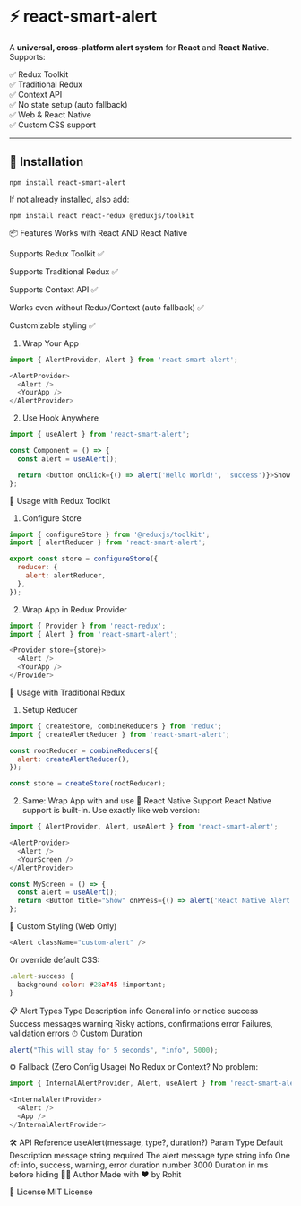 # ⚡️ react-smart-alert

A **universal, cross-platform alert system** for **React** and **React Native**.  
Supports:

✅ Redux Toolkit  
✅ Traditional Redux  
✅ Context API  
✅ No state setup (auto fallback)  
✅ Web & React Native  
✅ Custom CSS support  

---

## 🚀 Installation

```
npm install react-smart-alert
```

If not already installed, also add:
```
npm install react react-redux @reduxjs/toolkit
```
📦 Features
Works with React AND React Native

Supports Redux Toolkit ✅

Supports Traditional Redux ✅

Supports Context API ✅

Works even without Redux/Context (auto fallback) ✅

Customizable styling ✅

1. Wrap Your App

```javascript
import { AlertProvider, Alert } from 'react-smart-alert';

<AlertProvider>
  <Alert />
  <YourApp />
</AlertProvider>
```

2. Use Hook Anywhere

```javascript
import { useAlert } from 'react-smart-alert';

const Component = () => {
  const alert = useAlert();

  return <button onClick={() => alert('Hello World!', 'success')}>Show Alert</button>;
};
```

🔁 Usage with Redux Toolkit
1. Configure Store
```javascript
import { configureStore } from '@reduxjs/toolkit';
import { alertReducer } from 'react-smart-alert';

export const store = configureStore({
  reducer: {
    alert: alertReducer,
  },
});
```
2. Wrap App in Redux Provider
```javascript
import { Provider } from 'react-redux';
import { Alert } from 'react-smart-alert';

<Provider store={store}>
  <Alert />
  <YourApp />
</Provider>
```
🔁 Usage with Traditional Redux
1. Setup Reducer
```javascript
import { createStore, combineReducers } from 'redux';
import { createAlertReducer } from 'react-smart-alert';

const rootReducer = combineReducers({
  alert: createAlertReducer(),
});

const store = createStore(rootReducer);
```
2. Same: Wrap App with <Provider> and use <Alert />
📱 React Native Support
React Native support is built-in. Use exactly like web version:

```javascript
import { AlertProvider, Alert, useAlert } from 'react-smart-alert';

<AlertProvider>
  <Alert />
  <YourScreen />
</AlertProvider>
```
```javascript
const MyScreen = () => {
  const alert = useAlert();
  return <Button title="Show" onPress={() => alert('React Native Alert', 'info')} />;
};
```
🎨 Custom Styling (Web Only)
```javascript
<Alert className="custom-alert" />
```
Or override default CSS:

```javascript
.alert-success {
  background-color: #28a745 !important;
}
```
📋 Alert Types
Type	Description
info	General info or notice
success	Success messages
warning	Risky actions, confirmations
error	Failures, validation errors
⏱ Custom Duration
```javascript
alert("This will stay for 5 seconds", "info", 5000);
```
⚙️ Fallback (Zero Config Usage)
No Redux or Context? No problem:

```javascript
import { InternalAlertProvider, Alert, useAlert } from 'react-smart-alert';

<InternalAlertProvider>
  <Alert />
  <App />
</InternalAlertProvider>
```
🛠 API Reference
useAlert(message, type?, duration?)
Param	Type	Default	Description
message	string	required	The alert message
type	string	info	One of: info, success, warning, error
duration	number	3000	Duration in ms before hiding
🧑‍💻 Author
Made with ❤️ by Rohit

🪪 License
MIT License